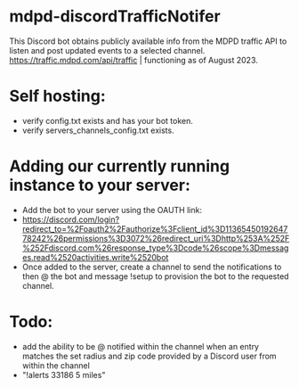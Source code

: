 # mdpd-discordTrafficNotifer
This Discord bot obtains publicly available info from the MDPD traffic API to listen and post updated events to a selected channel.
https://traffic.mdpd.com/api/traffic | functioning as of August 2023.

# Self hosting:
* verify config.txt exists and has your bot token.
* verify servers_channels_config.txt exists.

# Adding our currently running instance to your server:
* Add the bot to your server using the OAUTH link:
* https://discord.com/login?redirect_to=%2Foauth2%2Fauthorize%3Fclient_id%3D1136545019264778242%26permissions%3D3072%26redirect_uri%3Dhttp%253A%252F%252Fdiscord.com%26response_type%3Dcode%26scope%3Dmessages.read%2520activities.write%2520bot
* Once added to the server, create a channel to send the notifications to then @ the bot and message !setup to provision the bot to the requested channel. 


# Todo:

* add the ability to be @ notified within the channel when an entry matches the set radius and zip code provided by a Discord user from within the channel
* "!alerts 33186 5 miles"
